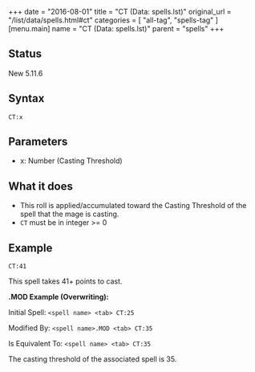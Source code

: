 +++
date = "2016-08-01"
title = "CT (Data: spells.lst)"
original_url = "/list/data/spells.html#ct"
categories = [ "all-tag", "spells-tag" ]
[menu.main]
    name = "CT (Data: spells.lst)"
    parent = "spells"
+++

## Status

New 5.11.6

## Syntax

`CT:x`

## Parameters

-   x: Number (Casting Threshold)



What it does
------------

-   This roll is applied/accumulated toward the Casting Threshold of the
    spell that the mage is casting.
-   `CT` must be in integer &gt;= 0

Example
-------

`CT:41`

This spell takes 41+ points to cast.

**.MOD Example (Overwriting):**

Initial Spell: `<spell name> <tab> CT:25`

Modified By: `<spell name>.MOD <tab> CT:35`

Is Equivalent To: `<spell name> <tab> CT:35`

The casting threshold of the associated spell is 35.

